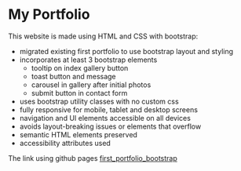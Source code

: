 # My Portfolio

This website is made using HTML and CSS with bootstrap:

- migrated existing first portfolio to use bootstrap layout and styling
- incorporates at least 3 bootstrap elements
    - tooltip on index gallery button
    - toast button and message
    - carousel in gallery after initial photos
    - submit button in contact form
- uses bootstrap utility classes with no custom css
- fully responsive for mobile, tablet and desktop screens
- navigation and UI elements accessible on all devices
- avoids layout-breaking issues or elements that overflow
- semantic HTML elements preserved
- accessibility attributes used

The link using github pages [first_portfolio_bootstrap](https://smallfledging.github.io/first_portfolio_bootstrap/)
